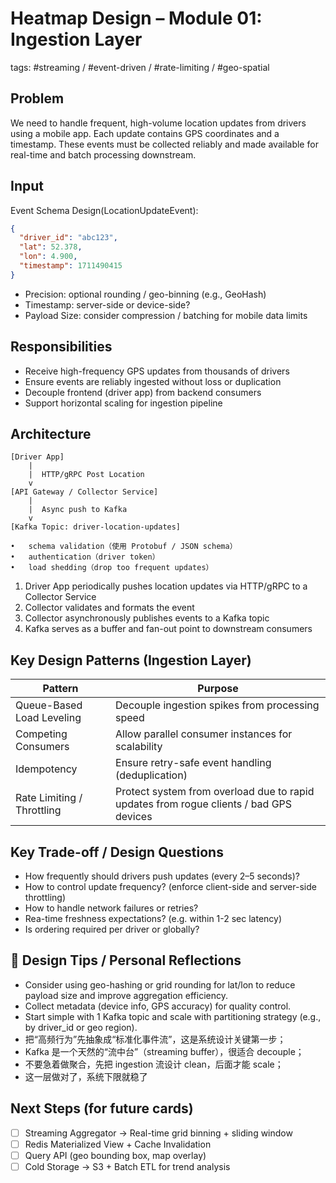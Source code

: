 # Heatmap Design – Module 01: Ingestion Layer

tags: #streaming / #event-driven / #rate-limiting / #geo-spatial

## Problem

We need to handle frequent, high-volume location updates from drivers using a mobile app. Each update contains GPS coordinates and a timestamp. These events must be collected reliably and made available for real-time and batch processing downstream.

## Input

Event Schema Design(LocationUpdateEvent):

```json
{
  "driver_id": "abc123",
  "lat": 52.378,
  "lon": 4.900,
  "timestamp": 1711490415
}

```
- Precision: optional rounding / geo-binning (e.g., GeoHash)	
- Timestamp: server-side or device-side?	
- Payload Size: consider compression / batching for mobile data limits

## Responsibilities

- Receive high-frequency GPS updates from thousands of drivers
- Ensure events are reliably ingested without loss or duplication
- Decouple frontend (driver app) from backend consumers
- Support horizontal scaling for ingestion pipeline

## Architecture

```
[Driver App] 
    |
    |  HTTP/gRPC Post Location
    v
[API Gateway / Collector Service]
    |
    |  Async push to Kafka
    v
[Kafka Topic: driver-location-updates]
```

	•	schema validation（使用 Protobuf / JSON schema）
	•	authentication（driver token）
	•	load shedding（drop too frequent updates）

1. Driver App periodically pushes location updates via HTTP/gRPC to a Collector Service
2. Collector validates and formats the event
3. Collector asynchronously publishes events to a Kafka topic
4. Kafka serves as a buffer and fan-out point to downstream consumers


## Key Design Patterns (Ingestion Layer)

| Pattern                      | Purpose                                             |
|-----------------------------|-----------------------------------------------------|
| Queue-Based Load Leveling   | Decouple ingestion spikes from processing speed     |
| Competing Consumers         | Allow parallel consumer instances for scalability   |
| Idempotency                 | Ensure retry-safe event handling (deduplication)    |
| Rate Limiting / Throttling  | Protect system from overload due to rapid updates from rogue clients / bad GPS devices |

## Key Trade-off / Design Questions

- How frequently should drivers push updates (every 2–5 seconds)?
- How to control update frequency? (enforce client-side and server-side throttling)
- How to handle network failures or retries?
- Rea-time freshness expectations? (e.g. within 1-2 sec latency)
- Is ordering required per driver or globally?

## 🧭 Design Tips / Personal Reflections
- Consider using geo-hashing or grid rounding for lat/lon to reduce payload size and improve aggregation efficiency.
- Collect metadata (device info, GPS accuracy) for quality control.
- Start simple with 1 Kafka topic and scale with partitioning strategy (e.g., by driver_id or geo region).
- 把“高频行为”先抽象成“标准化事件流”，这是系统设计关键第一步； 
- Kafka 是一个天然的“流中台”（streaming buffer），很适合 decouple； 
- 不要急着做聚合，先把 ingestion 流设计 clean，后面才能 scale； 
- 这一层做对了，系统下限就稳了

## Next Steps (for future cards)

- [ ] Streaming Aggregator → Real-time grid binning + sliding window
- [ ] Redis Materialized View + Cache Invalidation
- [ ] Query API (geo bounding box, map overlay)
- [ ] Cold Storage → S3 + Batch ETL for trend analysis
